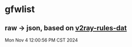 # gfwlist
## raw -> json, based on [v2ray-rules-dat](https://github.com/Loyalsoldier/v2ray-rules-dat)
Mon Nov  4 12:00:56 PM CST 2024

